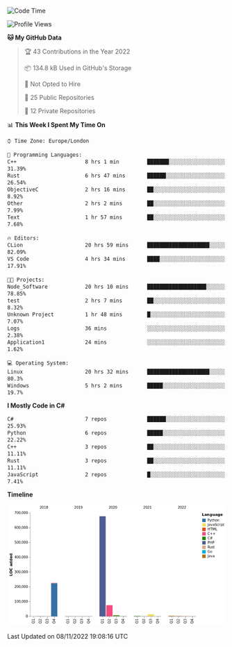 <!--START_SECTION:waka-->
![Code Time](http://img.shields.io/badge/Code%20Time-381%20hrs%2015%20mins-blue)

![Profile Views](http://img.shields.io/badge/Profile%20Views-0-blue)

**🐱 My GitHub Data** 

> 🏆 43 Contributions in the Year 2022
 > 
> 📦 134.8 kB Used in GitHub's Storage 
 > 
> 🚫 Not Opted to Hire
 > 
> 📜 25 Public Repositories 
 > 
> 🔑 12 Private Repositories  
 > 
📊 **This Week I Spent My Time On** 

```text
⌚︎ Time Zone: Europe/London

💬 Programming Languages: 
C++                      8 hrs 1 min         ███████░░░░░░░░░░░░░░░░░░   31.39% 
Rust                     6 hrs 47 mins       ██████░░░░░░░░░░░░░░░░░░░   26.54% 
ObjectiveC               2 hrs 16 mins       ██░░░░░░░░░░░░░░░░░░░░░░░   8.92% 
Other                    2 hrs 2 mins        ██░░░░░░░░░░░░░░░░░░░░░░░   7.99% 
Text                     1 hr 57 mins        ██░░░░░░░░░░░░░░░░░░░░░░░   7.68%

🔥 Editors: 
CLion                    20 hrs 59 mins      ████████████████████░░░░░   82.09% 
VS Code                  4 hrs 34 mins       ████░░░░░░░░░░░░░░░░░░░░░   17.91%

🐱‍💻 Projects: 
Node_Software            20 hrs 10 mins      ███████████████████░░░░░░   78.85% 
test                     2 hrs 7 mins        ██░░░░░░░░░░░░░░░░░░░░░░░   8.32% 
Unknown Project          1 hr 48 mins        █░░░░░░░░░░░░░░░░░░░░░░░░   7.07% 
Logs                     36 mins             ░░░░░░░░░░░░░░░░░░░░░░░░░   2.38% 
Application1             24 mins             ░░░░░░░░░░░░░░░░░░░░░░░░░   1.62%

💻 Operating System: 
Linux                    20 hrs 32 mins      ████████████████████░░░░░   80.3% 
Windows                  5 hrs 2 mins        █████░░░░░░░░░░░░░░░░░░░░   19.7%

```

**I Mostly Code in C#** 

```text
C#                       7 repos             ██████░░░░░░░░░░░░░░░░░░░   25.93% 
Python                   6 repos             █████░░░░░░░░░░░░░░░░░░░░   22.22% 
C++                      3 repos             ██░░░░░░░░░░░░░░░░░░░░░░░   11.11% 
Rust                     3 repos             ██░░░░░░░░░░░░░░░░░░░░░░░   11.11% 
JavaScript               2 repos             █░░░░░░░░░░░░░░░░░░░░░░░░   7.41%

```


**Timeline**

![Chart not found](https://raw.githubusercontent.com/Jirubizu/Jirubizu/master/charts/bar_graph.png) 


 Last Updated on 08/11/2022 19:08:16 UTC
<!--END_SECTION:waka-->